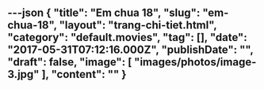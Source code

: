 ---json
{
    "title": "Em chua 18",
    "slug": "em-chua-18",
    "layout": "trang-chi-tiet.html",
    "category": "default.movies",
    "tag": [],
    "date": "2017-05-31T07:12:16.000Z",
    "publishDate": "",
    "draft": false,
    "image": [
        "images/photos/image-3.jpg"
    ],
    "__content__": ""
}
---
